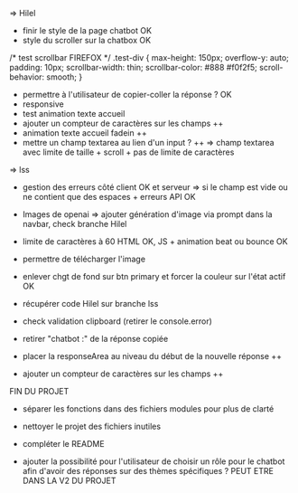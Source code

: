 => Hilel
- finir le style de la page chatbot OK
- style du scroller sur la chatbox OK


/* test scrollbar FIREFOX */
.test-div {
    max-height: 150px;
    overflow-y: auto;
    padding: 10px;
    scrollbar-width: thin;
    scrollbar-color: #888 #f0f2f5;
    scroll-behavior: smooth;
}

- permettre à l'utilisateur de copier-coller la réponse ? OK
- responsive
- test animation texte accueil
- ajouter un compteur de caractères sur les champs ++
- animation texte accueil fadein ++
- mettre un champ textarea au lien d'un input ? ++
=> champ textarea avec limite de taille + scroll + pas de limite de caractères


=> lss
- gestion des erreurs côté client OK
 et serveur => si le champ est vide ou ne contient que des espaces + erreurs API OK
- Images de openai 
=> ajouter génération d'image via prompt dans la navbar, check branche Hilel
- limite de caractères à 60 HTML OK, JS
<i class="fa-regular fa-image"></i> + animation beat ou bounce OK

- permettre de télécharger l'image
- enlever chgt de fond sur btn primary et forcer la couleur sur l'état actif OK

- récupérer code Hilel sur branche lss
- check validation clipboard (retirer le console.error)
- retirer "chatbot :" de la réponse copiée
- placer la responseArea au niveau du début de la nouvelle réponse ++
- ajouter un compteur de caractères sur les champs ++


FIN DU PROJET
- séparer les fonctions dans des fichiers modules pour plus de clarté
- nettoyer le projet des fichiers inutiles
- compléter le README

- ajouter la possibilité pour l'utilisateur de choisir un rôle pour le chatbot afin d'avoir des réponses sur des thèmes spécifiques ? PEUT ETRE DANS LA V2 DU PROJET
